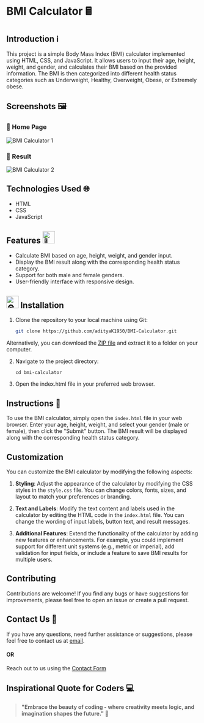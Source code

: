 # BMI Calculator 🖩

## Introduction ℹ️

This project is a simple Body Mass Index (BMI) calculator implemented using HTML, CSS, and JavaScript. It allows users to input their age, height, weight, and gender, and calculates their BMI based on the provided information. The BMI is then categorized into different health status categories such as Underweight, Healthy, Overweight, Obese, or Extremely obese.

## Screenshots 🖼️

### 🏡 Home Page 
![BMI Calculator 1](https://github.com/adityaK1950/SnakePlay-Snake-Game-in-Java/assets/156563981/55574df2-3fde-4d9b-a3f2-412d6f7a6278)

### 📩 Result
![BMI Calculator 2](https://github.com/adityaK1950/SnakePlay-Snake-Game-in-Java/assets/156563981/ca4231a9-a2bc-4dbe-9d6e-896563a67ce4)


## Technologies Used 🌐

- HTML
- CSS
- JavaScript

## Features <picture><source srcset="https://fonts.gstatic.com/s/e/notoemoji/latest/1f31f/512.webp" type="image/webp"><img src="https://fonts.gstatic.com/s/e/notoemoji/latest/1f31f/512.gif" alt="🌟" width="32" height="32"></picture>

- Calculate BMI based on age, height, weight, and gender input.
- Display the BMI result along with the corresponding health status category.
- Support for both male and female genders.
- User-friendly interface with responsive design.

##  <picture><source srcset="https://fonts.gstatic.com/s/e/notoemoji/latest/2699_fe0f/512.webp" type="image/webp"><img src="https://fonts.gstatic.com/s/e/notoemoji/latest/2699_fe0f/512.gif" alt="⚙" width="32" height="32"></picture> Installation

1. Clone the repository to your local machine using Git:

   ```bash
   git clone https://github.com/adityaK1950/BMI-Calculator.git
   ```
Alternatively, you can download the [ZIP file](https://github.com/adityaK1950/BMI-Calculator.git) and extract it to a folder on your computer.

2. Navigate to the project directory:
   ```
   cd bmi-calculator
   ```
3. Open the index.html file in your preferred web browser.


## Instructions 🌟

To use the BMI calculator, simply open the `index.html` file in your web browser. Enter your age, height, weight, and select your gender (male or female), then click the "Submit" button. The BMI result will be displayed along with the corresponding health status category.

## Customization

You can customize the BMI calculator by modifying the following aspects:

1. **Styling**: Adjust the appearance of the calculator by modifying the CSS styles in the `style.css` file. You can change colors, fonts, sizes, and layout to match your preferences or branding.

2. **Text and Labels**: Modify the text content and labels used in the calculator by editing the HTML code in the `index.html` file. You can change the wording of input labels, button text, and result messages.

3. **Additional Features**: Extend the functionality of the calculator by adding new features or enhancements. For example, you could implement support for different unit systems (e.g., metric or imperial), add validation for input fields, or include a feature to save BMI results for multiple users.


## Contributing

Contributions are welcome! If you find any bugs or have suggestions for improvements, please feel free to open an issue or create a pull request.

## Contact Us 📧
If you have any questions, need further assistance or suggestions, please feel free to contact us at [email]( adityakakadeoffice@gmail.com).
#### OR
Reach out to us using the [Contact Form](https://forms.gle/cEcJ9uEiz1XVbsuw8)

## Inspirational Quote for Coders 💻
> #### "Embrace the beauty of coding - where creativity meets logic, and imagination shapes the future." 🌟


